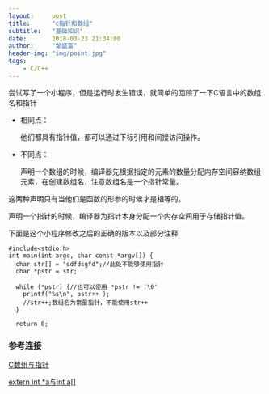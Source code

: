 ```yaml
---
layout:     post
title:      "c指针和数组"
subtitle:   "基础知识"
date:       2018-03-23 21:34:00
author:     "邹盛富"
header-img: "img/point.jpg"
tags:
    - C/C++
---
```


尝试写了一个小程序，但是运行时发生错误，就简单的回顾了一下C语言中的数组名和指针

- 相同点：

     他们都具有指针值，都可以通过下标引用和间接访问操作。

- 不同点：

    声明一个数组的时候，编译器先根据指定的元素的数量分配内存空间容纳数组元素，在创建数组名，注意数组名是一个指针常量。

这两种声明只有当他们是函数的形参的时候才是相等的。

声明一个指针的时候，编译器为指针本身分配一个内存空间用于存储指针值。

下面是这个小程序修改之后的正确的版本以及部分注释

```
#include<stdio.h>  
int main(int argc, char const *argv[]) {  
  char str[] = "sdfdsgfd";//此处不能够使用指针  
  char *pstr = str;  

  while (*pstr) {//也可以使用 *pstr != '\0'  
    printf("%s\n", pstr++ );  
    //str++;数组名为常量指针，不能使用str++  
  }  

  return 0;  

```

### 参考连接

[C数组与指针](https://blog.csdn.net/loveyou426/article/details/7901177)

[ extern int \*a与int a\[\] ](https://blog.csdn.net/wdkirchhoff/article/details/40989321)
